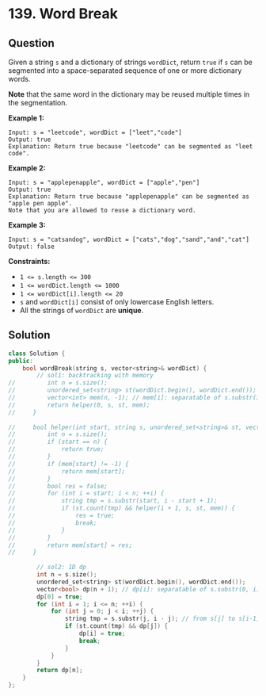 # 139. Word Break

## Question

Given a string `s` and a dictionary of strings `wordDict`, return `true` if `s` can be segmented into a space-separated sequence of one or more dictionary words.

**Note** that the same word in the dictionary may be reused multiple times in the segmentation.

**Example 1:**

```text
Input: s = "leetcode", wordDict = ["leet","code"]
Output: true
Explanation: Return true because "leetcode" can be segmented as "leet code".
```

**Example 2:**

```text
Input: s = "applepenapple", wordDict = ["apple","pen"]
Output: true
Explanation: Return true because "applepenapple" can be segmented as "apple pen apple".
Note that you are allowed to reuse a dictionary word.
```

**Example 3:**

```text
Input: s = "catsandog", wordDict = ["cats","dog","sand","and","cat"]
Output: false
```

**Constraints:**

* `1 <= s.length <= 300`
* `1 <= wordDict.length <= 1000`
* `1 <= wordDict[i].length <= 20`
* `s` and `wordDict[i]` consist of only lowercase English letters.
* All the strings of `wordDict` are **unique**.

## Solution

```cpp
class Solution {
public:
    bool wordBreak(string s, vector<string>& wordDict) {
        // sol1: backtracking with memory
//         int n = s.size();
//         unordered_set<string> st(wordDict.begin(), wordDict.end());
//         vector<int> mem(n, -1); // mem[i]: separatable of s.substr(i)
//         return helper(0, s, st, mem);
//     }
    
//     bool helper(int start, string s, unordered_set<string>& st, vector<int>& mem) {
//         int n = s.size();
//         if (start == n) {
//             return true;
//         }
//         if (mem[start] != -1) {
//             return mem[start];
//         }
//         bool res = false;
//         for (int i = start; i < n; ++i) {
//             string tmp = s.substr(start, i - start + 1);
//             if (st.count(tmp) && helper(i + 1, s, st, mem)) {
//                 res = true;
//                 break;
//             }
//         }
//         return mem[start] = res;
//     }
        
        // sol2: 1D dp
        int n = s.size();
        unordered_set<string> st(wordDict.begin(), wordDict.end());
        vector<bool> dp(n + 1); // dp[i]: separatable of s.substr(0, i)
        dp[0] = true;
        for (int i = 1; i <= n; ++i) {
            for (int j = 0; j < i; ++j) {
                string tmp = s.substr(j, i - j); // from s[j] to s[i-1]
                if (st.count(tmp) && dp[j]) {
                    dp[i] = true;
                    break;
                }
            }
        }
        return dp[n];
    }
};
```

